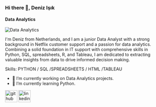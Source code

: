 ### Hi there 👋, Deniz Işık
#### Data Analytics
![Data Analytics](https://media.licdn.com/dms/image/D4E16AQF7QLgfkcjYpw/profile-displaybackgroundimage-shrink_350_1400/0/1685031343980?e=1690416000&v=beta&t=aZ5kJZn3eTdt7xeRSYEq2tSdwUv30qGYPHdVUuMBnDc)

I'm Deniz from Netherlands, and I am a junior Data Analyst with a strong background in Netflix customer support and a passion for data analytics. Combining a solid foundation in IT support with comprehensive skills in Python, SQL, spreadsheets, R, and Tableau, I am dedicated to extracting valuable insights from data to drive informed decision making.

Skills: PYTHON / SQL /SPREADSHEETS / HTML /TABLEAU

- 🔭 I’m currently working on Data Analytics projects. 
- 🌱 I’m currently learning Python. 


[<img src='https://cdn.jsdelivr.net/npm/simple-icons@3.0.1/icons/github.svg' alt='github' height='40'>](https://github.com/DenizAnalytics)  [<img src='https://cdn.jsdelivr.net/npm/simple-icons@3.0.1/icons/linkedin.svg' alt='linkedin' height='40'>](https://www.linkedin.com/in/https://www.linkedin.com/in/denizanalytics/)  

